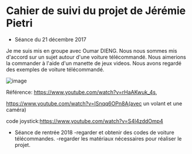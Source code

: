 # Cahier de suivi du projet de Jérémie Pietri

* Séance du 21 décembre 2017

Je me suis mis en groupe avec Oumar DIENG.
Nous nous sommes mis d'accord sur un sujet autour d'une voiture télécommandé.
Nous aimerions la commander à l'aide d'un manette de jeux videos.
Nous avons regardé des exemples de voiture télécommandé.

![image](https://i.ytimg.com/vi/rHaAKwuk_4s/maxresdefault.jpg)








Référence:
https://www.youtube.com/watch?v=rHaAKwuk_4s,

https://www.youtube.com/watch?v=lSnqq6OPn8A(avec un volant et une caméra)

code joystick:https://www.youtube.com/watch?v=S4l4zddOmp4

* Séance de rentrée 2018
-regarder et obtenir des codes de voiture télécommandes.
-regarder les matériaux nécessaires pour réaliser le projet.
